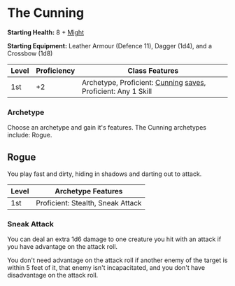 # The Cunning

**Starting Health:** 8 + [Might](pages/characters/attributes.md?id=might)

**Starting Equipment:** Leather Armour (Defence 11), Dagger (1d4), and a Crossbow (1d8)

| Level | Proficiency | Class Features  |
| ----  | ----------- |- |
| 1st   | +2          | Archetype, Proficient: [Cunning](pages/characters/attributes.md?id=cunning) [saves](pages/rules/rolling.md?id=saves), Proficient: Any 1 Skill |

### Archetype

Choose an archetype and gain it's features. The Cunning archetypes include: Rogue.

## Rogue

You play fast and dirty, hiding in shadows and darting out to attack.

| Level | Archetype Features |
| ----  | - |
| 1st   | Proficient: Stealth, Sneak Attack |

### Sneak Attack

You can deal an extra 1d6 damage to one creature you hit with an attack if you have advantage on the attack roll.

You don't need advantage on the attack roll if another enemy of the target is within 5 feet of it, that enemy isn't incapacitated, and you don't have disadvantage on the attack roll.
